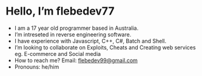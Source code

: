 # Hello, I’m flebedev77
- I am a 17 year old programmer based in Australia.
- I’m intreseted in reverse engineering software.
- I have experience with Javascript, C++, C#, Batch and Shell.
- I’m looking to collaborate on Exploits, Cheats and Creating web services eg. E-commerce and Social media
- How to reach me? Email: flebedev99@gmail.com
- Pronouns: he/him
